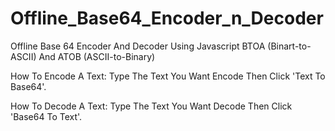 # Offline_Base64_Encoder_n_Decoder
Offline Base 64 Encoder And Decoder Using Javascript BTOA (Binart-to-ASCII) And ATOB (ASCII-to-Binary)

How To Encode A Text:
Type The Text You Want Encode Then Click 'Text To Base64'.

How To Decode A Text:
Type The Text You Want Decode Then Click 'Base64 To Text'.
